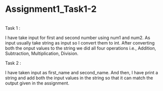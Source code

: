 # Assignment1_Task1-2
<br>
Task 1 :

I have take input for first and second number using num1 and num2.
As input usually take string as input so I convert them to int.
After converting both the onput values to the string we did all four operations i.e., Addition, Subtraction, Multiplication, Division.

Task 2 :

I have taken input as first_name and second_name.
And then, I have print a string and add both the input values in the string so that it can match the output given in the assignment.
